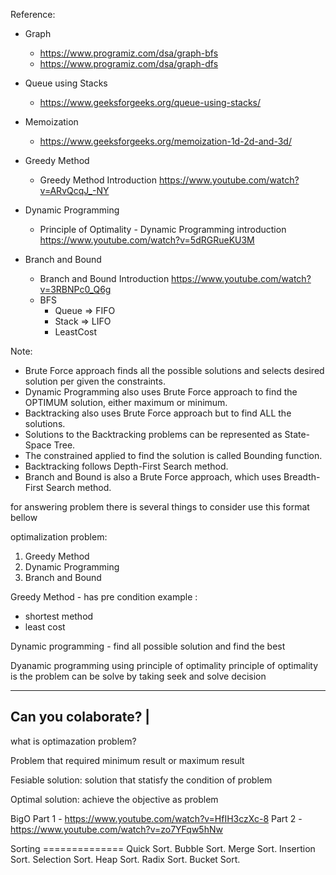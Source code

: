 Reference:

- Graph

  - https://www.programiz.com/dsa/graph-bfs
  - https://www.programiz.com/dsa/graph-dfs

- Queue using Stacks

  - https://www.geeksforgeeks.org/queue-using-stacks/

- Memoization

  - https://www.geeksforgeeks.org/memoization-1d-2d-and-3d/

- Greedy Method

  - Greedy Method Introduction <https://www.youtube.com/watch?v=ARvQcqJ_-NY>

- Dynamic Programming

  - Principle of Optimality - Dynamic Programming introduction <https://www.youtube.com/watch?v=5dRGRueKU3M>

- Branch and Bound
  - Branch and Bound Introduction <https://www.youtube.com/watch?v=3RBNPc0_Q6g>
  - BFS
    - Queue => FIFO
    - Stack => LIFO
    - LeastCost

Note:

- Brute Force approach finds all the possible solutions and selects desired solution per given the constraints.
- Dynamic Programming also uses Brute Force approach to find the OPTIMUM solution, either maximum or minimum.
- Backtracking also uses Brute Force approach but to find ALL the solutions.
- Solutions to the Backtracking problems can be represented as State-Space Tree.
- The constrained applied to find the solution is called Bounding function.
- Backtracking follows Depth-First Search method.
- Branch and Bound is also a Brute Force approach, which uses Breadth-First Search method.

for answering problem there is several things to consider
use this format bellow

optimalization problem:

1. Greedy Method
2. Dynamic Programming
3. Branch and Bound

Greedy Method - has pre condition
example :

- shortest method
- least cost

Dynamic programming - find all possible solution and find the best

Dyanamic programming using principle of optimality
principle of optimality is the problem can be solve by taking seek and solve decision

---

## Can you colaborate? |

what is optimazation problem?

Problem that required minimum result or maximum result

Fesiable solution:
solution that statisfy the condition of problem

Optimal solution:
achieve the objective as problem

BigO
Part 1 - https://www.youtube.com/watch?v=HfIH3czXc-8
Part 2 - https://www.youtube.com/watch?v=zo7YFqw5hNw

Sorting ==============
Quick Sort.
Bubble Sort.
Merge Sort.
Insertion Sort.
Selection Sort.
Heap Sort.
Radix Sort.
Bucket Sort.
